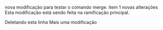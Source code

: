 nova modificação para testar o comando merge.
item 1
novas alterações
Esta modificação está sendo feita na ramificação principal.

Deletando esta linha
Mais uma modificação

